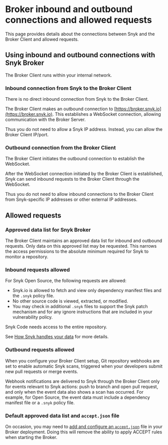 # Broker inbound and outbound connections and allowed requests

This page provides details about the connections between Snyk and the Broker Client and allowed requests.

## Using inbound and outbound connections with Snyk Broker

The Broker Client runs within your internal network.

### Inbound connection from Snyk to the Broker Client

There is no direct inbound connection from Snyk to the Broker Client.

The Broker Client makes an outbound connection to [https://broker.snyk.io](https://broker.snyk.io). This establishes a WebSocket connection, allowing communication with the Broker Server.

Thus you do not need to allow a Snyk IP address. Instead, you can allow the Broker Client IP/port.

### Outbound connection from the Broker Client

The Broker Client initiates the outbound connection to establish the WebSocket.

After the WebSocket connection initiated by the Broker Client is established, Snyk can send inbound requests to the Broker Client through the WebSocket.

Thus you do not need to allow inbound connections to the Broker Client from Snyk-specific IP addresses or other external IP addresses.

## Allowed requests

### Approved data list for Snyk Broker

The Broker Client maintains an approved data list for inbound and outbound requests. Only data on this approved list may be requested. This narrows the access permissions to the absolute minimum required for Snyk to monitor a repository.

### Inbound requests allowed

For Snyk Open Source, the following requests are allowed:

* Snyk.io is allowed to fetch and view only dependency manifest files and the `.snyk` policy file.
* No other source code is viewed, extracted, or modified.
* You may check in additional `.snyk` files to support the Snyk patch mechanism and for any ignore instructions that are included in your vulnerability policy.

Snyk Code needs access to the entire repository.

See [How Snyk handles your data](../../../snyk-data-and-governance/how-snyk-handles-your-data.md) for more details.

### Outbound requests allowed

When you configure your Broker Client setup, Git repository webhooks are set to enable automatic Snyk scans, triggered when your developers submit new pull requests or merge events.

Webhook notifications are delivered to Snyk through the Broker Client only for events relevant to Snyk actions: push to branch and open pull request, and only when the event data also shows a scan has occurred. For example, for Open Source, the event data must include a dependency manifest file or a `.snyk` policy file.

### Default approved data list and `accept.json` file

On occasion, you may need to [add and configure an `accept.json`](classic-broker/snyk-broker-infrastructure-as-code-detection.md) file in your Broker deployment. Doing this will remove the ability to apply ACCEPT rules when starting the Broker.

